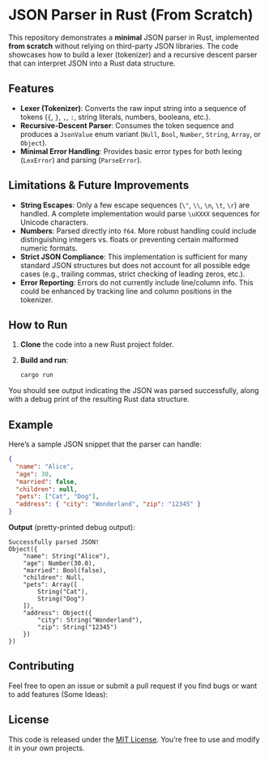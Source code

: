 # JSON Parser in Rust (From Scratch)

This repository demonstrates a **minimal** JSON parser in Rust, implemented **from scratch** without relying on third-party JSON libraries. 
The code showcases how to build a lexer (tokenizer) and a recursive descent parser that can interpret JSON into a Rust data structure.

## Features

- **Lexer (Tokenizer)**: Converts the raw input string into a sequence of tokens (`{`, `}`, `,`, `:`, string literals, numbers, booleans, etc.).
- **Recursive-Descent Parser**: Consumes the token sequence and produces a `JsonValue` enum variant (`Null`, `Bool`, `Number`, `String`, `Array`, or `Object`).
- **Minimal Error Handling**: Provides basic error types for both lexing (`LexError`) and parsing (`ParseError`).

## Limitations & Future Improvements

- **String Escapes**: Only a few escape sequences (`\"`, `\\`, `\n`, `\t`, `\r`) are handled. A complete implementation would parse `\uXXXX` sequences for Unicode characters.
- **Numbers**: Parsed directly into `f64`. More robust handling could include distinguishing integers vs. floats or preventing certain malformed numeric formats.
- **Strict JSON Compliance**: This implementation is sufficient for many standard JSON structures but does not account for all possible edge cases (e.g., trailing commas, strict checking of leading zeros, etc.).
- **Error Reporting**: Errors do not currently include line/column info. This could be enhanced by tracking line and column positions in the tokenizer.

## How to Run

1. **Clone** the code into a new Rust project folder.

2. **Build and run**:
   ```bash
   cargo run
   ```
   
You should see output indicating the JSON was parsed successfully, along with a debug print of the resulting Rust data structure.

## Example

Here’s a sample JSON snippet that the parser can handle:

```json
{
  "name": "Alice",
  "age": 30,
  "married": false,
  "children": null,
  "pets": ["Cat", "Dog"],
  "address": { "city": "Wonderland", "zip": "12345" }
}
```

**Output** (pretty-printed debug output):

```plaintext
Successfully parsed JSON!
Object({
    "name": String("Alice"),
    "age": Number(30.0),
    "married": Bool(false),
    "children": Null,
    "pets": Array([
        String("Cat"),
        String("Dog")
    ]),
    "address": Object({
        "city": String("Wonderland"),
        "zip": String("12345")
    })
})
```

## Contributing

Feel free to open an issue or submit a pull request if you find bugs or want to add features (Some Ideas):


## License

This code is released under the [MIT License](LICENSE). You’re free to use and modify it in your own projects.
